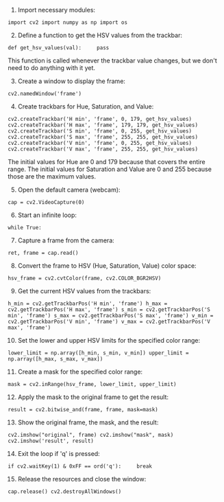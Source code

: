 1.  Import necessary modules:


```import cv2 import numpy as np import os```

2.  Define a function to get the HSV values from the trackbar:


```def get_hsv_values(val):     pass```

This function is called whenever the trackbar value changes, but we don't need to do anything with it yet.

3.  Create a window to display the frame:


```cv2.namedWindow('frame')```

4.  Create trackbars for Hue, Saturation, and Value:


```cv2.createTrackbar('H min', 'frame', 0, 179, get_hsv_values) cv2.createTrackbar('H max', 'frame', 179, 179, get_hsv_values) cv2.createTrackbar('S min', 'frame', 0, 255, get_hsv_values) cv2.createTrackbar('S max', 'frame', 255, 255, get_hsv_values) cv2.createTrackbar('V min', 'frame', 0, 255, get_hsv_values) cv2.createTrackbar('V max', 'frame', 255, 255, get_hsv_values)```

The initial values for Hue are 0 and 179 because that covers the entire range. The initial values for Saturation and Value are 0 and 255 because those are the maximum values.

5.  Open the default camera (webcam):


```cap = cv2.VideoCapture(0)```

6.  Start an infinite loop:


```while True:```

7.  Capture a frame from the camera:


```ret, frame = cap.read()```

8.  Convert the frame to HSV (Hue, Saturation, Value) color space:


```hsv_frame = cv2.cvtColor(frame, cv2.COLOR_BGR2HSV)```

9.  Get the current HSV values from the trackbars:


```h_min = cv2.getTrackbarPos('H min', 'frame') h_max = cv2.getTrackbarPos('H max', 'frame') s_min = cv2.getTrackbarPos('S min', 'frame') s_max = cv2.getTrackbarPos('S max', 'frame') v_min = cv2.getTrackbarPos('V min', 'frame') v_max = cv2.getTrackbarPos('V max', 'frame')```

10.  Set the lower and upper HSV limits for the specified color range:


```lower_limit = np.array([h_min, s_min, v_min]) upper_limit = np.array([h_max, s_max, v_max])```

11.  Create a mask for the specified color range:


```mask = cv2.inRange(hsv_frame, lower_limit, upper_limit)```

12.  Apply the mask to the original frame to get the result:


```result = cv2.bitwise_and(frame, frame, mask=mask)```

13.  Show the original frame, the mask, and the result:


```cv2.imshow("original", frame) cv2.imshow("mask", mask) cv2.imshow('result', result)```

14.  Exit the loop if 'q' is pressed:


```if cv2.waitKey(1) & 0xFF == ord('q'):     break```

15.  Release the resources and close the window:


```cap.release() cv2.destroyAllWindows()```